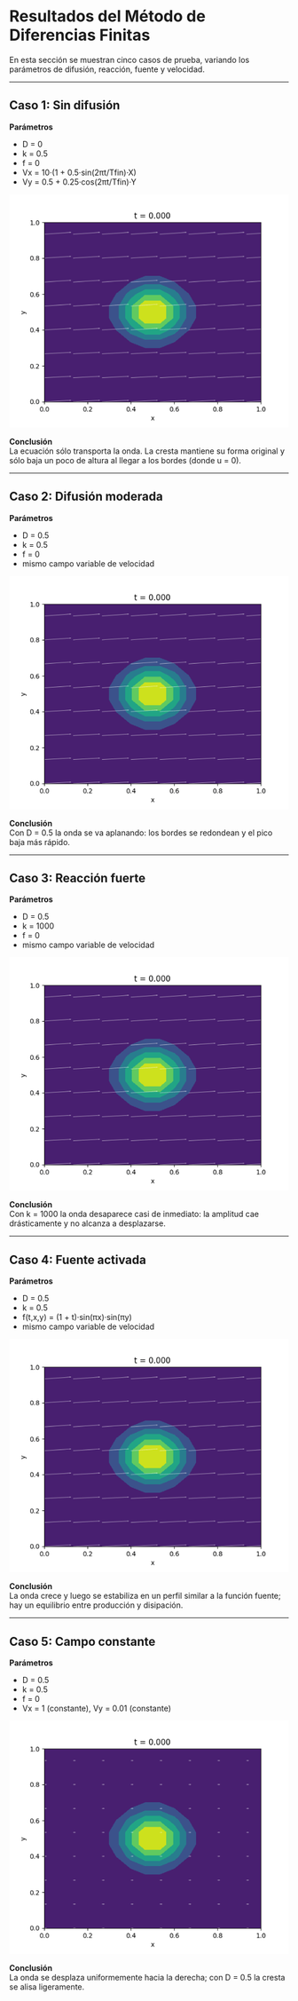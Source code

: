 # Resultados del Método de Diferencias Finitas

En esta sección se muestran cinco casos de prueba, variando los parámetros de difusión, reacción, fuente y velocidad.

---

## Caso 1: Sin difusión

**Parámetros**  
- D = 0  
- k = 0.5  
- f = 0  
- Vx = 10·(1 + 0.5·sin(2πt/Tfin)·X)  
- Vy = 0.5 + 0.25·cos(2πt/Tfin)·Y  

![Animación 1: Sin difusión](../results/animacion1.gif)

**Conclusión**  
La ecuación sólo transporta la onda. La cresta mantiene su forma original y sólo baja un poco de altura al llegar a los bordes (donde u = 0).

---

## Caso 2: Difusión moderada

**Parámetros**  
- D = 0.5  
- k = 0.5  
- f = 0  
- mismo campo variable de velocidad  

![Animación 2: Difusión moderada](../results/animacion2.gif)

**Conclusión**  
Con D = 0.5 la onda se va aplanando: los bordes se redondean y el pico baja más rápido.

---

## Caso 3: Reacción fuerte

**Parámetros**  
- D = 0.5  
- k = 1000  
- f = 0  
- mismo campo variable de velocidad  

![Animación 3: Reacción fuerte](../results/animacion3.gif)

**Conclusión**  
Con k = 1000 la onda desaparece casi de inmediato: la amplitud cae drásticamente y no alcanza a desplazarse.

---

## Caso 4: Fuente activada

**Parámetros**  
- D = 0.5  
- k = 0.5  
- f(t,x,y) = (1 + t)·sin(πx)·sin(πy)  
- mismo campo variable de velocidad  

![Animación 4: Fuente activada](../results/animacion4.gif)

**Conclusión**  
La onda crece y luego se estabiliza en un perfil similar a la función fuente; hay un equilibrio entre producción y disipación.

---

## Caso 5: Campo constante

**Parámetros**  
- D = 0.5  
- k = 0.5  
- f = 0  
- Vx = 1 (constante), Vy = 0.01 (constante)  

![Animación 5: Campo constante](../results/animacion5.gif)

**Conclusión**  
La onda se desplaza uniformemente hacia la derecha; con D = 0.5 la cresta se alisa ligeramente.
